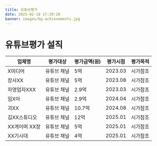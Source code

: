 ```yaml
---
title: 유튜브평가
date: 2025-02-10 17:29:28
banner: images/bg-achievements.jpg
---
```


# 유튜브평가 설직

<table>
  <thead>
    <tr>
      <th>
        업체명
      </th>
      <th>
        평가대상
      </th>
      <th>
        평가금액(원)
      </th>
      <th>
        평가시점
      </th>
      <th>
        평가목적
      </th>
    </tr>
  </thead>
  <tbody>
    <tr>
      <td>
        X미디어
      </td>
      <td>
        유튜브 채널
      </td>
      <td>
        5억
      </td>
      <td>
        2023.03
      </td>
      <td>
        시가참조
      </td>
    </tr>
    <tr>
      <td>
        장사XX
      </td>
      <td>
        유튜브 채널
      </td>
      <td>
        5억
      </td>
      <td>
        2023.08
      </td>
      <td>
        시가참조
      </td>
    </tr>
    <tr>
      <td>
        자영업자XXX
      </td>
      <td>
        유튜브 채널
      </td>
      <td>
        2.9억
      </td>
      <td>
        2023.03
      </td>
      <td>
        시가참조
      </td>
    </tr>
    <tr>
      <td>
        임X아
      </td>
      <td>
        유튜브 채널
      </td>
      <td>
        2.9억
      </td>
      <td>
        2024.04
      </td>
      <td>
        시가참조
      </td>
    </tr>
    <tr>
      <td>
        괴XX
      </td>
      <td>
        유튜브 채널
      </td>
      <td>
        10.7억
      </td>
      <td>
        2024.08
      </td>
      <td>
        시가참조
      </td>
    </tr>
    <tr>
      <td>
        김XX스튜디오
      </td>
      <td>
        유튜브 채널
      </td>
      <td>
        12억
      </td>
      <td>
        2025.01
      </td>
      <td>
        시가참조
      </td>
    </tr>
    <tr>
      <td>
        XX게이머 XX장
      </td>
      <td>
        유튜브 채널
      </td>
      <td>
        5억
      </td>
      <td>
        2025.01
      </td>
      <td>
        시가참조
      </td>
    </tr>
    <tr>
      <td>
        XX기시대
      </td>
      <td>
        유튜브 채널
      </td>
      <td>
        4억
      </td>
      <td>
        2025.01
      </td>
      <td>
        시가참조
      </td>
    </tr>
  </tbody>
</table>

